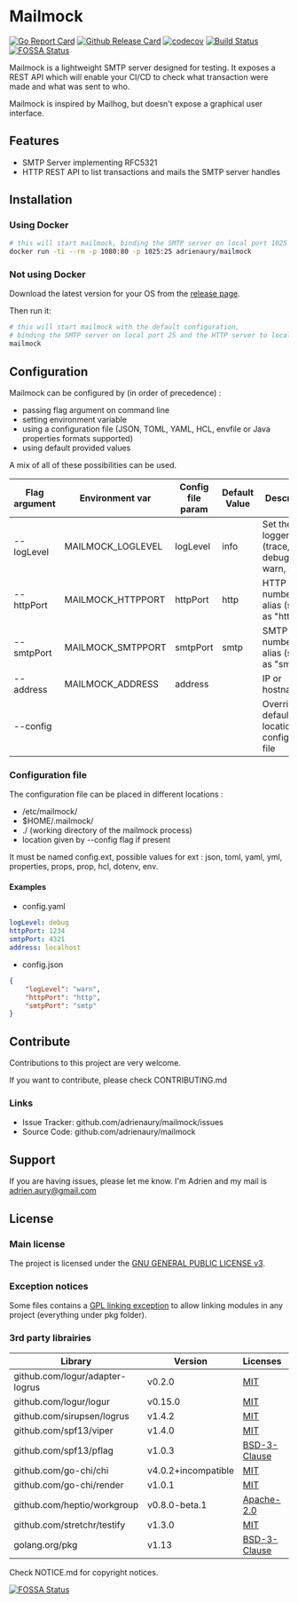 # Mailmock

[![Go Report Card](https://goreportcard.com/badge/github.com/adrienaury/mailmock)](https://goreportcard.com/report/github.com/adrienaury/mailmock)
[![Github Release Card](https://img.shields.io/github/release/adrienaury/mailmock)](https://github.com/adrienaury/mailmock/releases)
[![codecov](https://codecov.io/gh/adrienaury/mailmock/branch/develop/graph/badge.svg)](https://codecov.io/gh/adrienaury/mailmock)
[![Build Status](https://travis-ci.org/adrienaury/mailmock.svg?branch=develop)](https://travis-ci.org/adrienaury/mailmock)
[![FOSSA Status](https://app.fossa.io/api/projects/git%2Bgithub.com%2Fadrienaury%2Fmailmock.svg?type=shield)](https://app.fossa.io/projects/git%2Bgithub.com%2Fadrienaury%2Fmailmock?ref=badge_shield)

Mailmock is a lightweight SMTP server designed for testing. It exposes a REST API which will enable your CI/CD to check what transaction were made and what was sent to who.

Mailmock is inspired by Mailhog, but doesn't expose a graphical user interface.

## Features

- SMTP Server implementing RFC5321
- HTTP REST API to list transactions and mails the SMTP server handles

## Installation

### Using Docker

```bash
# this will start mailmock, binding the SMTP server on local port 1025 and the HTTP server to local port 1080
docker run -ti --rm -p 1080:80 -p 1025:25 adrienaury/mailmock
```

### Not using Docker

Download the latest version for your OS from the [release page](https://github.com/adrienaury/mailmock/releases).

Then run it:

```bash
# this will start mailmock with the default configuration,
# binding the SMTP server on local port 25 and the HTTP server to local port 80
mailmock
```

## Configuration

Mailmock can be configured by (in order of precedence) :

- passing flag argument on command line
- setting environment variable
- using a configuration file (JSON, TOML, YAML, HCL, envfile or Java properties formats supported)
- using default provided values

A mix of all of these possibilities can be used.

| Flag argument | Environment var   | Config file param | Default Value | Description                                            |
|---------------|-------------------|-------------------|---------------|--------------------------------------------------------|
| --logLevel    | MAILMOCK_LOGLEVEL | logLevel          | info          | Set the logger level (trace, debug, info, warn, error) |
| --httpPort    | MAILMOCK_HTTPPORT | httpPort          | http          | HTTP Port number or alias (such as "http")             |
| --smtpPort    | MAILMOCK_SMTPPORT | smtpPort          | smtp          | SMTP Port number or alias (such as "smtp")             |
| --address     | MAILMOCK_ADDRESS  | address           |               | IP or hostname                                         |
| --config      |                   |                   |               | Override default location of configuration file        |

### Configuration file

The configuration file can be placed in different locations :

- /etc/mailmock/
- $HOME/.mailmock/
- ./ (working directory of the mailmock process)
- location given by --config flag if present

It must be named config.ext, possible values for ext : json, toml, yaml, yml, properties, props, prop, hcl, dotenv, env.

#### Examples

- config.yaml

```yaml
logLevel: debug
httpPort: 1234
smtpPort: 4321
address: localhost
```

- config.json

```json
{
    "logLevel": "warn",
    "httpPort": "http",
    "smtpPort": "smtp"
}
```

## Contribute

Contributions to this project are very welcome.

If you want to contribute, please check CONTRIBUTING.md

### Links

- Issue Tracker: github.com/adrienaury/mailmock/issues
- Source Code: github.com/adrienaury/mailmock

## Support

If you are having issues, please let me know.
I'm Adrien and my mail is adrien.aury@gmail.com

## License

### Main license

The project is licensed under the [GNU GENERAL PUBLIC LICENSE v3](https://www.gnu.org/licenses/gpl-3.0.html).

### Exception notices

Some files contains a [GPL linking exception](https://en.wikipedia.org/wiki/GPL_linking_exception) to allow linking modules in any project (everything under pkg folder).

### 3rd party librairies

Library                         | Version             | Licenses                          | Usage               |
--------------------------------|---------------------|-----------------------------------|---------------------|
github.com/logur/adapter-logrus | v0.2.0              | [MIT](NOTICE.md#adapter-logrus)   | Logging             |
github.com/logur/logur          | v0.15.0             | [MIT](NOTICE.md#logur)            | Logging             |
github.com/sirupsen/logrus      | v1.4.2              | [MIT](NOTICE.md#logrus)           | Logging             |
github.com/spf13/viper          | v1.4.0              | [MIT](NOTICE.md#viper)            | Configuration       |
github.com/spf13/pflag          | v1.0.3              | [BSD-3-Clause](NOTICE.md#pflag)   | Configuration       |
github.com/go-chi/chi           | v4.0.2+incompatible | [MIT](NOTICE.md#chi)              | HTTP                |
github.com/go-chi/render        | v1.0.1              | [MIT](NOTICE.md#render)           | HTTP                |
github.com/heptio/workgroup     | v0.8.0-beta.1       | [Apache-2.0](NOTICE.md#workgroup) | Synchronization     |
github.com/stretchr/testify     | v1.3.0              | [MIT](NOTICE.md#testify)          | Testing             |
golang.org/pkg                  | v1.13               | [BSD-3-Clause](NOTICE.md#go)      | Go Standard Library |

Check NOTICE.md for copyright notices.

[![FOSSA Status](https://app.fossa.io/api/projects/git%2Bgithub.com%2Fadrienaury%2Fmailmock.svg?type=large)](https://app.fossa.io/projects/git%2Bgithub.com%2Fadrienaury%2Fmailmock?ref=badge_large)
